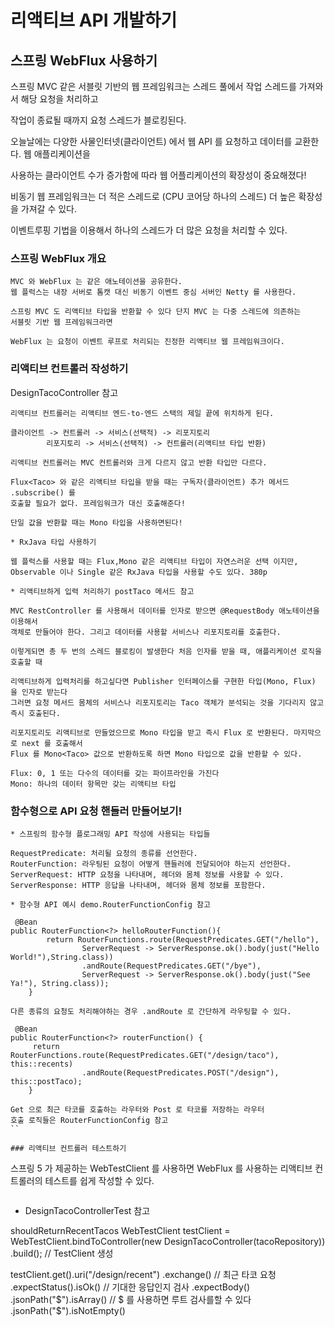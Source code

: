 # 리액티브 API 개발하기

## 스프링 WebFlux 사용하기

스프링 MVC 같은 서블릿 기반의 웹 프레임워크는 스레드 풀에서 작업 스레드를 가져와서 해당 요청을 처리하고

작업이 종료될 때까지 요청 스레드가 블로킹된다.

오늘날에는 다양한 사물인터넷(클라이언트) 에서 웹 API 를 요청하고 데이터를 교환한다. 웹 애플리케이션을 

사용하는 클라이언트 수가 증가함에 따라 웹 어플리케이션의 확장성이 중요해졌다!

비동기 웹 프레임워크는 더 적은 스레드로 (CPU 코어당 하나의 스레드) 더 높은 확장성을 가져갈 수 있다.

이벤트루핑 기법을 이용해서 하나의 스레드가 더 많은 요청을 처리할 수 있다.

### 스프링 WebFlux 개요
```
MVC 와 WebFlux 는 같은 애노테이션을 공유한다.
웹 플럭스는 내장 서버로 톰캣 대신 비동기 이벤트 중심 서버인 Netty 를 사용한다.

스프링 MVC 도 리액티브 타입을 반환할 수 있다 단지 MVC 는 다중 스레드에 의존하는
서블릿 기반 웹 프레임워크라면 

WebFlux 는 요청이 이벤트 루프로 처리되는 진정한 리액티브 웹 프레임워크이다.
```

### 리액티브 컨트롤러 작성하기

DesignTacoController 참고

```
리액티브 컨트롤러는 리액티브 엔드-to-엔드 스택의 제일 끝에 위치하게 된다.

클라이언트 -> 컨트롤러 -> 서비스(선택적) -> 리포지토리
        리포지토리 -> 서비스(선택적) -> 컨트롤러(리액티브 타입 반환)
        
리액티브 컨트롤러는 MVC 컨트롤러와 크게 다르지 않고 반환 타입만 다르다.

Flux<Taco> 와 같은 리액티브 타입을 받을 때는 구독자(클라이언트) 추가 메서드 .subscribe() 를 
호출할 필요가 없다. 프레임워크가 대신 호출해준다! 

단일 값을 반환할 때는 Mono 타입을 사용하면된다!
```
```
* RxJava 타입 사용하기

웹 플럭스를 사용할 때는 Flux,Mono 같은 리액티브 타입이 자연스러운 선택 이지만,
Observable 이나 Single 같은 RxJava 타입을 사용할 수도 있다. 380p
```
```
* 리액티브하게 입력 처리하기 postTaco 메서드 참고 

MVC RestController 를 사용해서 데이터를 인자로 받으면 @RequestBody 애노테이션을 이용해서 
객체로 만들어야 한다. 그리고 데이터를 사용할 서비스나 리포지토리를 호출한다.

이렇게되면 총 두 번의 스레드 블로킹이 발생한다 처음 인자를 받을 때, 애플리케이션 로직을 호출할 때 

리액티브하게 입력처리를 하고싶다면 Publisher 인터페이스를 구현한 타입(Mono, Flux) 을 인자로 받는다
그러면 요청 메서드 몸체의 서비스나 리포지토리는 Taco 객체가 분석되는 것을 기다리지 않고 즉시 호출된다.

리포지토리도 리액티브로 만들었으므로 Mono 타입을 받고 즉시 Flux 로 반환된다. 마지막으로 next 를 호출해서
Flux 를 Mono<Taco> 값으로 반환하도록 하면 Mono 타입으로 값을 반환할 수 있다.

Flux: 0, 1 또는 다수의 데이터를 갖는 파이프라인을 가진다
Mono: 하나의 데이터 항목만 갖는 리액티브 타입
```
### 함수형으로 API 요청 핸들러 만들어보기!

```
* 스프링의 함수형 플로그래밍 API 작성에 사용되는 타입들

RequestPredicate: 처리될 요청의 종류를 선언한다.
RouterFunction: 라우팅된 요청이 어떻게 핸들러에 전달되어야 하는지 선언한다.
ServerRequest: HTTP 요청을 나타내며, 헤더와 몸체 정보를 사용할 수 있다.
ServerResponse: HTTP 응답을 나타내며, 헤더와 몸체 정보를 포함한다.
```
```
* 함수형 API 예시 demo.RouterFunctionConfig 참고 

 @Bean
public RouterFunction<?> helloRouterFunction(){
        return RouterFunctions.route(RequestPredicates.GET("/hello"),
                ServerRequest -> ServerResponse.ok().body(just("Hello World!"),String.class))
                .andRoute(RequestPredicates.GET("/bye"),
                ServerRequest -> ServerResponse.ok().body(just("See Ya!"), String.class));
    }

다른 종류의 요청도 처리해야하는 경우 .andRoute 로 간단하게 라우팅할 수 있다.

 @Bean
public RouterFunction<?> routerFunction() {
     return RouterFunctions.route(RequestPredicates.GET("/design/taco"), this::recents)
                .andRoute(RequestPredicates.POST("/design"), this::postTaco);
    }
      
Get 으로 최근 타코를 호출하는 라우터와 Post 로 타코를 저장하는 라우터
호출 로직들은 RouterFunctionConfig 참고 
``

### 리액티브 컨트롤러 테스트하기
```
스프링 5 가 제공하는 WebTestClient 를 사용하면 WebFlux 를 사용하는 리액티브 컨트롤러의
테스트를 쉽게 작성할 수 있다.
```
```
* DesignTacoControllerTest 참고

shouldReturnRecentTacos
WebTestClient testClient = WebTestClient.bindToController(new DesignTacoController(tacoRepository))
                .build(); // TestClient 생성

testClient.get().uri("/design/recent")
                .exchange() // 최근 타코 요청
                .expectStatus().isOk() // 기대한 응답인지 검사
                .expectBody()
                .jsonPath("$").isArray() // $ 를 사용하면 루트 검사를할 수 있다
                .jsonPath("$").isNotEmpty()
                
```

